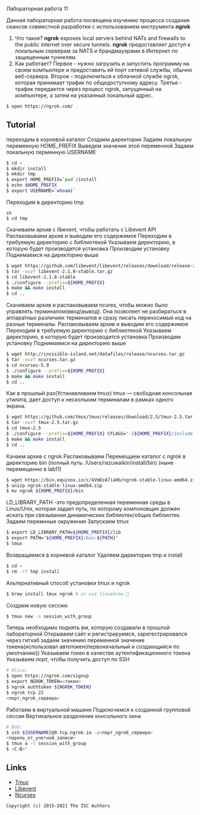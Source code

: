 Лабораторная работа 11

Данная лабораторная работа посвещена изучению процесса создания сеансов совместной разработки с использованием инструмента **ngrok**

1. Что такое?
**ngrok** exposes local servers behind NATs and firewalls to the public internet over secure tunnels.
**ngrok** предоставляет доступ к локальным серверам за NATS и брандмауэрами в Интернет по защищенным туннелям.
2. Как работает?
Первое - нужно загрузить и запустить программу на своем компьютере и предоставить ей порт сетевой службы, обычно веб-сервера.
Второе - подключиться к облачной службе ngrok, которая принимает трафик по общедоступному адресу.
Третье - трафик передается через процесс ngrok, запущенный на компьютере, а затем на указанный локальный адрес.

```sh
$ open https://ngrok.com/
```
## Tutorial
 переходим в корневой каталог
 Создаем директории
 Задаем локальную переменную HOME_PREFIX
 Выведем значение этой переменной
 Задаем локальную перменную USERNAME

```sh
$ cd ~
$ mkdir install
$ mkdir tmp
$ export HOME_PREFIX=`pwd`/install
$ echo $HOME_PREFIX
$ export USERNAME=`whoami`
```
 Переходим в директорию tmp
```
sh
$ cd tmp
```
 Скачиваем архив с libevent, чтобы работать с Libevent API 
 Распаковываем архив и выводим его содержимое
 Переходим в требуемую директорию с библиотекой
 Указываем директорию, в которую будет производится установка
 Производим установку
 Поднимаемся на директорию выше

```sh
$ wget https://github.com/libevent/libevent/releases/download/release-2.1.8-stable/libevent-2.1.8-stable.tar.gz
$ tar -xvzf libevent-2.1.8-stable.tar.gz
$ cd libevent-2.1.8-stable
$ ./configure --prefix=${HOME_PREFIX}
$ make && make install
$ cd ..
```
 Скачиваем архив и распаковываем ncures, чтобы можно было управлять терминалом(ввод\вывод).
 Она позволяет не разбираться в аппаратных различиях терминалов и сразу писать переносимый код на разные терминалы.
 Распаковываем архив и выводим его содержимое
 Переходим в требуемую директорию с библиотекой
 Указываем директорию, в которую будет производится установка
 Производим установку
 Поднимаемся на директорию выше

```sh
$ wget http://invisible-island.net/datafiles/release/ncurses.tar.gz
$ tar -xvzf ncurses.tar.gz
$ cd ncurses-5.9
$ ./configure --prefix=${HOME_PREFIX}
$ make && make install
$ cd ..
```
 Как в прошлый раз(Устанавливаем tmux)
 tmux — свободная консольная утилита, дает доступ к нескольким терминалам в рамках одного экрана.

```sh
$ wget https://github.com/tmux/tmux/releases/download/2.5/tmux-2.5.tar.gz
$ tar -xvzf tmux-2.5.tar.gz
$ cd tmux-2.5
$ ./configure --prefix=${HOME_PREFIX} CFLAGS="-I${HOME_PREFIX}/include -I${HOME_PREFIX}/include/ncurses" LDFLAGS="-L${HOME_PREFIX}/lib"
$ make && make install
$ cd ..
```
Качаем архив с ngrok
Распаковываем
Перемещаем каталог с ngrok в директорию bin (полный путь: /Users/razuwaikin/install/bin) (ныне перемещенно в lab11)
```sh
$ wget https://bin.equinox.io/c/4VmDzA7iaHb/ngrok-stable-linux-amd64.zip
$ unizp ngrok-stable-linux-amd64.zip
$ mv ngrok ${HOME_PREFIX}/bin
```
 LD_LIBRARY_PATH -это предопределенная переменная среды в Linux/Unix, которая задает путь, по которому компоновщик должен искать при связывании динамических библиотек/общих библиотек.
 Задаем перемнные окружения 
 Запускаем tmux

```sh
$ export LD_LIBRARY_PATH=${HOME_PREFIX}/lib
$ export PATH="${HOME_PREFIX}/bin:${PATH}"
$ tmux
```
 Возвращяемся в корневой каталог
 Удаляем директории tmp и install

```sh
$ cd ~
$ rm -rf tmp install
```
 Альтернативный способ установки tmux и ngrok
```sh
$ brew install tmux ngrok # or use linuxbrew 🎉
```
 Создаем новую сессию
```sh
$ tmux new -s session_with_group
```
 Теперь необходимо поднять вм, которую создавали в прошлой лабораторной
 Открываем сайт и регистрируемся, зарегестрировался через гитхаб
 задаем значению переменной значение токена(использовал автотокен(первоначальный и создающийся по умолчанию))
 Указываем токен в качестве аутентификационного токена
 Указываем порт, чтобы получить доступ по SSH

```sh
# Alisa:
$ open https://ngrok.com/signup
$ export NGROK_TOKEN=<токен>
$ ngrok authtoken ${NGROK_TOKEN}
$ ngrok tcp 22
<порт_ngrok_сервера>
```
 Работаем в виртуальной машине
 Подключемся к созданной групповой сессии
 Вертикальное разделение консольного окна
 
```sh
# Bob:
$ ssh ${USERNAME}@0.tcp.ngrok.io -p<порт_ngrok_сервера>
<пароль_от_учетной_записи>
$ tmux a -t session_with_group
$ <C-B>"
```

## Links

- [Tmux](https://raw.githubusercontent.com/tmux/tmux/master/README)
- [Libevent](http://libevent.org)
- [Ncurses](http://invisible-island.net/ncurses/)

```
Copyright (c) 2015-2021 The ISC Authors
```

